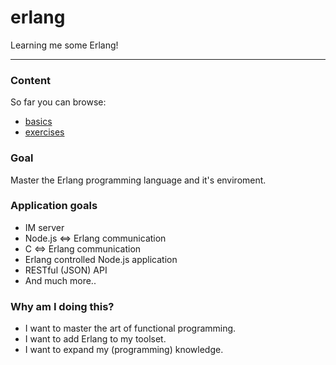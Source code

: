 erlang
======

Learning me some Erlang!

---

### Content
So far you can browse:
* [basics](https://github.com/opensoars/erlang/tree/master/basics)
* [exercises](https://github.com/opensoars/erlang/tree/master/exercises)


### Goal
Master the Erlang programming language and it's enviroment.


### Application goals
* IM server
* Node.js <=> Erlang communication
* C <=> Erlang communication
* Erlang controlled Node.js application
* RESTful (JSON) API
* And much more..


### Why am I doing this?
* I want to master the art of functional programming.
* I want to add Erlang to my toolset.
* I want to expand my (programming) knowledge.


